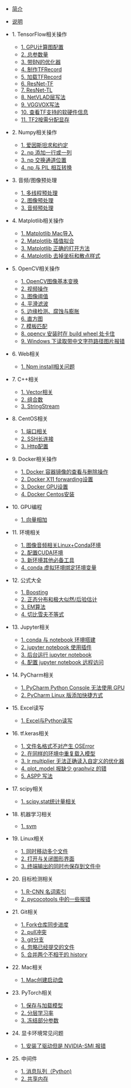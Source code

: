 * [简介]()
* [说明](./README.md)
* 1\. TensorFlow相关操作
    * [1. GPU计算图配置](tensorflow/1.md)
    * [2. 总参数量](tensorflow/2.md)
    * [3. 带BN的优化器](tensorflow/3.md)
    * [4. 制作TFRecord](tensorflow/4.md)
    * [5. 加载TFRecord](tensorflow/5.md)
    * [6. ResNet-TF](tensorflow/6.md)
    * [7. ResNet-TL](tensorflow/7.md)
    * [8. NetVLAD层写法](tensorflow/8.md)
    * [9. VGGVOX写法](tensorflow/9.md)
    * [10. 查看TF支持的软硬件信息](tensorflow/10.md)
    * [11. TF2按需分配显存](tensorflow/11.md)

* 2\. Numpy相关操作
    * [1. 爱因斯坦求和约定](numpy/1.md)
    * [2. np 添加一行或一列](numpy/2.md)
    * [3. np 交换通道位置](numpy/3.md)
    * [4. np 与 PIL 相互转换](numpy/2.md)

* 3\. 音频\/图像预处理
    * [1. 多线程预处理](preprocessing/1.md)
    * [2. 图像预处理](preprocessing/2.md)
    * [3. 音频预处理](preprocessing/3.md)

* 4\. Matplotlib相关操作
    * [1. Matplotlib Mac导入](matplotlib/1.md)
    * [2. Matplotlib 插值拟合](matplotlib/2.md)
    * [3. Matplotlib 正确的打开方法](matplotlib/3.md)
    * [4. Matplotlib 去掉坐标和散点样式](matplotlib/4.md)

* 5\. OpenCV相关操作
    * [1. OpenCV图像基本变换](opencv/1.md)
    * [2. 视频操作](opencv/2.md)
    * [3. 图像阈值](opencv/3.md)
    * [4. 平滑滤波](opencv/4.md)
    * [5. 边缘检测、腐蚀与膨胀](opencv/5.md)
    * [6. 直方图](opencv/6.md)
    * [7. 模板匹配](opencv/7.md)
    * [8. opencv 安装时在 build wheel 处卡住](opencv/8.md)
    * [9. Windows 下读取带中文字符路径图片报错](opencv/9.md)

* 6\. Web相关
    * [1. Npm install相关问题](web/1.md)
    
* 7\. C++相关
    * [1. Vector相关](cpp/1.md)
    * [2. 组合数](cpp/2.md)
    * [3. StringStream](cpp/3.md)

* 8\. CentOS相关
    * [1. 端口相关](centos/1.md)
    * [2. SSH长连接](centos/2.md)
    * [3. Http配置](centos/3.md)

* 9\. Docker相关操作
    * [1. Docker 容器镜像的查看与删除操作](docker/1.md)
    * [2. Docker X11 forwarding设置](docker/2.md)
    * [3. Docker GPU设置](docker/3.md)
    * [4. Docker Centos安装](docker/4.md)

* 10\. GPU编程
    * [1. 向量相加](gpu/1.md)

* 11\. 环境相关
    * [1. 图像音频相关Linux+Conda环境](env/1.md)
    * [2. 配置CUDA环境](env/2.md)
    * [3. 新环境其他必备工具](env/3.md)
    * [4. conda 虚拟环境绑定环境变量](env/4.md)

* 12\. 公式大全
    * [1. Boosting](formula/1.md)
    * [2. 正态分布和极大似然/后验估计](formula/2.md)
    * [3. EM算法](formula/3.md)
    * [4. 切比雪夫不等式](formula/4.md)

* 13\. Jupyter相关
    * [1. conda 与 notebook 环境搭建](jupyter/1.md)
    * [2. jupyter notebook 使用插件](jupyter/2.md)
    * [3. 后台运行 jupyter notebook](jupyter/3.md)
    * [4. 配置 jupyter notebook 远程访问](jupyter/4.md)

* 14\. PyCharm相关
    * [1. PyCharm Python Console 无法使用 GPU](pycharm/1.md)
    * [2. PyCharm Linux 版添加快捷方式](pycharm/2.md)

* 15\. Excel读写
    * [1. Excel与Python读写](excel/1.md)

* 16\. tf.keras相关
    * [1. 文件名格式不对产生 OSError](tf_keras/1.md)
    * [2. 在同样的环境中重复载入模型](tf_keras/2.md)
    * [3. lr multiplier 无法正确读入自定义的优化器](tf_keras/3.md)
    * [4. plot_model 报缺少 graphviz 的错](tf_keras/4.md)
    * [5. ASPP 写法](tf_keras/5.md)

* 17\. scipy相关
    * [1. scipy.stat统计量相关](scipy/1.md)
    
* 18\. 机器学习相关
    * [1. svm](machineLearning/1.md)

* 19\. Linux相关
    * [1. 同时移动多个文件](linux/1.md)  
    * [2. 打开与关闭图形界面](linux/2.md)
    * [3. 终端输出的同时也保存到文件中](linux/3.md)

* 20\. 目标检测相关
    * [1. R-CNN 名词索引](object_detection/1.md)
    * [2. pycocotools 中的一些报错](object_detection/2.md)

* 21\. Git相关
    * [1. Fork仓库同步进度](git/1.md)
    * [2. pull冲突](git/2.md)
    * [3. git分支](git/3.md)
    * [4. 忽略已经提交的文件](git/4.md)
    * [5. 合并两个不相干的 history](git/5.md)

* 22\. Mac相关
    * [1. Mac创建启动盘](mac/1.md)

* 23\. PyTorch相关
    * [1. 保存与加载模型](torch/1.md)
    * [2. 分层学习率](torch/2.md)
    * [3. 冻结部分参数](torch/3.md)

* 24\. 显卡环境常见问题
    * [1. 安装了驱动但是 NVIDIA-SMI 报错](nvidia/1.md)

* 25\. 中间件
    * [1. 消息队列（Python)](middleware/1.md)
    * [2. 共享内存](middleware/2.md)

